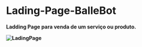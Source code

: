 # Lading-Page-BalleBot

<strong>Ladding Page<strong> para venda de um serviço ou produto.
 
![LadingPage](https://user-images.githubusercontent.com/90075318/148219688-323f2c6a-b87c-4084-bcf6-340256b309cf.png)
